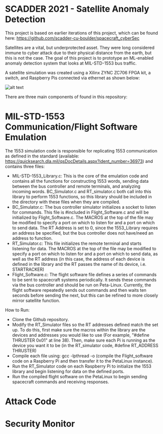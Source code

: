 # SCADDER 2021 - Satellite Anomaly Detection

This project is based on earlier iterations of this project, which can be found here: https://github.com/scadder-cu-boulder/spacecraft_cyberSec

Satellites are a vital, but underprotected asset. They were long considered immune to cyber attack due to their physical distance from the earth, but this is not the case. The goal of this project is to prototype an ML-enabled anomaly detection system that looks at MIL-STD-1553 bus traffic.

A satellite simulation was created using a Xilinx ZYNC ZC706 FPGA kit, a switch, and Raspberry Pis connected via ethernet as shown below:

![alt text](https://github.com/scadder2021/satellite_cybersec/blob/main/FBD_2021.png?raw=true)

There are three main components of found in this repository:

# MIL-STD-1553 Communication/Flight Software Emulation

The 1553 simulation code is responsible for replicating 1553 communication as defined in the standard (available: https://quicksearch.dla.mil/qsDocDetails.aspx?ident_number=36973) and contains three files:
- MIL-STD-1553_Library.c: This is the core of the emulation code and contains all the functions for constructing 1553 words, sending data between the bus controller and remote terminals, and analyzing incoming words. BC_Simulator.c and RT_simulator.c both call into this library to perform 1553 functions, so this library should be included in the directory with these files when they are compiled.
- BC_Simulator.c: The bus controller simulator initializes a socket to listen for commands. This file is #included in Flight_Software.c and will be initialized by Flight_Software.c. The MACROS at the top of the file may be modified to specify a port on which to listen for and a port on which to send data. The RT Address is set to 0, since the 1553_Library requires an address be specified, but the bus controller does not have/need an address to function.
- RT_Simulator.c: This file initializes the remote terminal and starts listening for data. The MACROS at the top of the file may be modified to specify a port on which to listen for and a port on which to send data, as well as the RT address (in this case, the address of each device is defined in the library and the RT passes the name of its device, i.e. STARTRACKER)
- Flight_Software.c: The flight software file defines a series of commands to be sent to spacecraft systems periodically. It sends these commands via the bus controller and should be run on Peta-Linux. Currently, the flight software repeatedly sends out commands and then waits ten seconds before sending the next, but this can be refined to more closely mirror satellite function.

How to Run:

- Clone the Github repository.
- Modify the RT_Simulator files so the RT addresses defined match the set up. To do this, first make sure the macros within the library are the devices and addresses you would like to use (For example, "#define THRUSTER 0x01" at line 38). Then, make sure each Pi is running as the device you want it to be (in the RT_simulator code, #define RT_ADDRESS THRUSTER)
- Compile each file using: gcc -lpthread <file> -o <output file name> (compile the Flight_software code on a Raspberry Pi and then transfer it to the PetaLinux instance).
- Run the RT_Simulator code on each Raspberry Pi to initialize the 1553 library and begin listening for data on the defined ports.
- Run the compiled flight software on the PetaLinux to begin sending spacecraft commands and receiving responses.

# Attack Code

# Security Monitor
